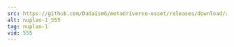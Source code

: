 ```yaml
---
src: https://github.com/Dadaism6/metadriverse-asset/releases/download/assetsv1.0.1/nuplan-1_555.mp4
alt: nuplan-1_555
tag: nuplan-1
vid: 555
---
```

